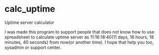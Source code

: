 # calc_uptime
Uptime server calculator


I was made this program to support people that does not know how to use spreadsheet to calculate uptime server as 11:16:18:40(11 days, 16 hours, 18 minutes, 40 seconds) from now(or another time). I hope that help you too, sysadmin or support center.
